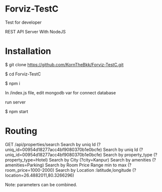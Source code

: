 # Forviz-TestC
Test for developer

REST API Server With NodeJS

# Installation
$ git clone https://github.com/KornTheBkk/Forviz-TestC.git

$ cd Forviz-TestC

$ npm i


In /index.js file, edit mongodb var for connect database

run server

$ npm start


# Routing
GET /api/properties/search
    Search by uniq Id (?uniq_id=00954d18277acc4bf9080370b1e0bcfe)
    Search by uniq Id (?uniq_id=00954d18277acc4bf9080370b1e0bcfe)
    Search by property_type (?property_type=Hotel)
    Search by City (?city=Kanpur)
    Search by amenities (?amenities=Parking)
    Search by Room Price Range min to max (?room_price=1000-2000)
    Search by Location :latitude,longitude (?location=26.4882011,80.3266296)
 
 Note: parameters can be combined.
    
